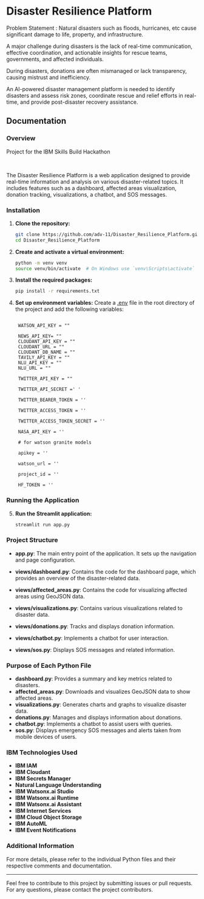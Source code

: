 # Disaster Resilience Platform

Problem Statement :
Natural disasters such as floods, hurricanes, etc cause significant damage to life, property, and infrastructure.​

A major challenge during disasters is the lack of real-time communication, effective coordination, and actionable insights for rescue teams, governments, and affected individuals. ​

During disasters, donations are often mismanaged or lack transparency, causing mistrust and inefficiency. ​

An AI-powered disaster management platform is needed to identify disasters and assess risk zones, coordinate rescue and relief efforts in real-time, and provide post-disaster recovery assistance.​

## Documentation

### Overview

Project for the IBM Skills Build Hackathon

<br>

The Disaster Resilience Platform is a web application designed to provide real-time information and analysis on various disaster-related topics. It includes features such as a dashboard, affected areas visualization, donation tracking, visualizations, a chatbot, and SOS messages.

### Installation

1. **Clone the repository:**

   ```sh
   git clone https://github.com/adv-11/Disaster_Resilience_Platform.git
   cd Disaster_Resilience_Platform
   ```

2. **Create and activate a virtual environment:**

   ```sh
   python -m venv venv
   source venv/bin/activate  # On Windows use `venv\Scripts\activate`
   ```

3. **Install the required packages:**

   ```sh
   pip install -r requirements.txt
   ```

4. **Set up environment variables:**
   Create a [.env](http://_vscodecontentref_/1) file in the root directory of the project and add the following variables:

   ```env

    WATSON_API_KEY = ""

    NEWS_API_KEY= ""
    CLOUDANT_API_KEY = ""
    CLOUDANT_URL = ""
    CLOUDANT_DB_NAME = ""
    TAVILY_API_KEY = ""
    NLU_API_KEY = ""
    NLU_URL = ""

    TWITTER_API_KEY = ""

    TWITTER_API_SECRET =' '

    TWITTER_BEARER_TOKEN = ''

    TWITTER_ACCESS_TOKEN = ''

    TWITTER_ACCESS_TOKEN_SECRET = ''

    NASA_API_KEY = ''

    # for watson granite models

    apikey = ''

    watson_url = ''

    project_id = ''

    HF_TOKEN = ''
   ```

### Running the Application

5. **Run the Streamlit application:**
   ```sh
   streamlit run app.py
   ```

### Project Structure

- **app.py**: The main entry point of the application. It sets up the navigation and page configuration.

- **views/dashboard.py**: Contains the code for the dashboard page, which provides an overview of the disaster-related data.
- **views/affected_areas.py**: Contains the code for visualizing affected areas using GeoJSON data.
- **views/visualizations.py**: Contains various visualizations related to disaster data.
- **views/donations.py**: Tracks and displays donation information.
- **views/chatbot.py**: Implements a chatbot for user interaction.
- **views/sos.py**: Displays SOS messages and related information.

### Purpose of Each Python File

- **dashboard.py**: Provides a summary and key metrics related to disasters.
- **affected_areas.py**: Downloads and visualizes GeoJSON data to show affected areas.
- **visualizations.py**: Generates charts and graphs to visualize disaster data.
- **donations.py**: Manages and displays information about donations.
- **chatbot.py**: Implements a chatbot to assist users with queries.
- **sos.py**: Displays emergency SOS messages and alerts taken from mobile devices of users.

### IBM Technologies Used

- **IBM IAM**
- **IBM Cloudant**
- **IBM Secrets Manager**
- **Natural Language Understanding**
- **IBM Watsonx.ai Studio**
- **IBM Watsonx.ai Runtime**
- **IBM Watsonx.ai Assistant**
- **IBM Internet Services**
- **IBM Cloud Object Storage**
- **IBM AutoML**
- **IBM Event Notifications**

### Additional Information

For more details, please refer to the individual Python files and their respective comments and documentation.

---

Feel free to contribute to this project by submitting issues or pull requests. For any questions, please contact the project contributors.
